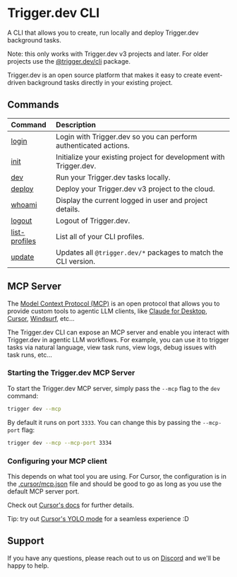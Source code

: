 # Trigger.dev CLI

A CLI that allows you to create, run locally and deploy Trigger.dev background tasks.

Note: this only works with Trigger.dev v3 projects and later. For older projects use the [@trigger.dev/cli](https://www.npmjs.com/package/@trigger.dev/cli) package.

Trigger.dev is an open source platform that makes it easy to create event-driven background tasks directly in your existing project.

## Commands

| Command                                                              | Description                                                        |
| :------------------------------------------------------------------- | :----------------------------------------------------------------- |
| [login](https://trigger.dev/docs/cli-login-commands)                 | Login with Trigger.dev so you can perform authenticated actions.   |
| [init](https://trigger.dev/docs/cli-init-commands)                   | Initialize your existing project for development with Trigger.dev. |
| [dev](https://trigger.dev/docs/cli-dev-commands)                     | Run your Trigger.dev tasks locally.                                |
| [deploy](https://trigger.dev/docs/cli-deploy-commands)               | Deploy your Trigger.dev v3 project to the cloud.                   |
| [whoami](https://trigger.dev/docs/cli-whoami-commands)               | Display the current logged in user and project details.            |
| [logout](https://trigger.dev/docs/cli-logout-commands)               | Logout of Trigger.dev.                                             |
| [list-profiles](https://trigger.dev/docs/cli-list-profiles-commands) | List all of your CLI profiles.                                     |
| [update](https://trigger.dev/docs/cli-update-commands)               | Updates all `@trigger.dev/*` packages to match the CLI version.    |

## MCP Server

The [Model Context Protocol (MCP)](https://modelcontextprotocol.io/introduction) is an open protocol that allows you to provide custom tools
to agentic LLM clients, like [Claude for Desktop](https://docs.anthropic.com/en/docs/claude-for-desktop/overview), [Cursor](https://www.cursor.com/), [Windsurf](https://windsurf.com/), etc...

The Trigger.dev CLI can expose an MCP server and enable you interact with Trigger.dev in agentic LLM workflows. For example, you can use
it to trigger tasks via natural language, view task runs, view logs, debug issues with task runs, etc...

### Starting the Trigger.dev MCP Server

To start the Trigger.dev MCP server, simply pass the `--mcp` flag to the `dev` command:

```bash
trigger dev --mcp
```

By default it runs on port `3333`. You can change this by passing the `--mcp-port` flag:

```bash
trigger dev --mcp --mcp-port 3334
```

### Configuring your MCP client

This depends on what tool you are using. For Cursor, the configuration is in the [.cursor/mcp.json](../../.cursor/mcp.json) file
and should be good to go as long as you use the default MCP server port.

Check out [Cursor's docs](https://docs.cursor.com/context/model-context-protocol) for further details.

Tip: try out [Cursor's YOLO mode](https://docs.cursor.com/context/model-context-protocol#yolo-mode) for a seamless experience :D

## Support

If you have any questions, please reach out to us on [Discord](https://trigger.dev/discord) and we'll be happy to help.
